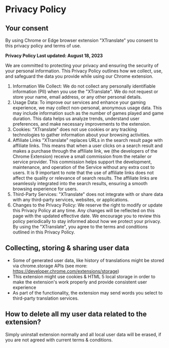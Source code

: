 # Privacy Policy

## Your consent

By using Chrome or Edge browser extension "XTranslate" you consent to this privacy policy and terms of use.

**Privacy Policy Last updated: August 18, 2023** 

We are committed to protecting your privacy and ensuring the security of your personal information. This Privacy Policy outlines how we collect, use, and safeguard the data you provide while using our Chrome extension.

1. Information We Collect: We do not collect any personally identifiable information (PII) when you use the "XTranslate". We do not request or store your name, email address, or any other personal details.
2. Usage Data: To improve our services and enhance your gaming experience, we may collect non-personal, anonymous usage data. This may include information such as the number of games played and game duration. This data helps us analyze trends, understand user preferences, and make necessary improvements to the extension.
3. Cookies: "XTranslate" does not use cookies or any tracking technologies to gather information about your browsing activities.
4. Affiliate Links "XTranslate" replaces URLs in the search result page with affiliate links. This means that when a user clicks on a search result and makes a purchase through the affiliate link, we (the developers of the Chrome Extension) receive a small commission from the retailer or service provider. This commission helps support the development, maintenance, and operation of the Service without any extra cost to users. It is
   9
   important to note that the use of affiliate links does not affect the quality or relevance of search results. The affiliate links are seamlessly integrated into the search results, ensuring a smooth browsing experience for users.
5. Third-Party Services: "XTranslate" does not integrate with or share data with any third-party services, websites, or applications.
6. Changes to the Privacy Policy: We reserve the right to modify or update this Privacy Policy at any time. Any changes will be reflected on this page with the updated effective date. We encourage you to review this policy periodically to stay informed about how we protect your privacy. By using the "XTranslate", you agree to the terms and conditions outlined in this Privacy Policy.

## Collecting, storing & sharing user data

- Some of generated user data, like history of translations might be stored via chrome.storage APIs (see more: https://developer.chrome.com/extensions/storage)
- This extension might use cookies & HTML 5 local storage in order to make the extension's work properly and provide consistent user experience
- As part of the functionality, the extension may send words you select to third-party translation services.

## How to delete all my user data related to the extension?

Simply uninstall extension normally and all local user data will be erased,
if you are not agreed with current terms & conditions.
